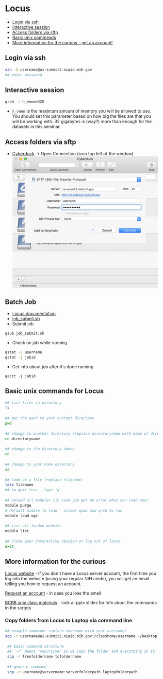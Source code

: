 # Locus

- [Login via ssh](#login-via-ssh)
- [Interactive session](#interactive-session)
- [Access folders via sftp](#access-folders-via-sftp)
- [Basic unix commands](#basic-unix-commands)
- [More information for the curious - get an account!](#more-information-for-the-curious)

## Login via ssh

```bash
ssh -X username@ai-submit2.niaid.nih.gov
## enter password
```

## Interactive session

```bash
qrsh -l h_vmem=32G
```

- `h_vmem` is the maximum amount of memory you will be allowed to use.  You should set this parameter based on how big the files are that you will be working with.  32 gigabytes is (way?) more than enough for the datasets in this seminar.


## Access folders via sftp

- [Cyberduck](https://cyberduck.io/) -> Open Connection (icon top left of the window)
![](assets/img/cyberduck.png)



## Batch Job

- [Locus documentation](https://locus.niaid.nih.gov/userportal/documentation.php#Getting-Started/Submitting-your-First-Job)
- [job_submit.sh](../job_submit.sh)
- Submit job

```bash
qsub job_submit.sh
```

- Check on job while running

```bash
qstat -u username
qstat -j jobid
```

- Get info about job after it's done running

```
qacct -j jobid
```



## Basic unix commands for Locus

```bash
## list files in directory
ls

## get the path to your current directory
pwd

## change to another directory (replace directoryname with name of directory)
cd directoryname

## change to the directory above
cd ..

## change to your home directory
cd

## look at a file (replace filename)
less filename
## to quit less - type `q`

## unload all modules (in case you get an error when you load one)
module purge
# default module to load - allows qsub and qrsh to run
module load uge 

## list all loaded modules
module list

## close your interactive session or log out of locus
exit
```

## More information for the curious

[Locus website](https://locus.niaid.nih.gov) - if you don't have a Locus server account, the first time you log into the website (using your regular NIH creds), you will get an email telling you how to request an account.

[Request an account](https://locus.niaid.nih.gov/userportal/documentation.php#Getting-Started/Request-an-Account) - in case you lose the email

[BCBB unix class materials](https://github.com/niaid/ACE/tree/master/unix) - look at pptx slides for info about the commands in the scripts

### Copy folders from Locus to Laptop via command line

```bash
## example command: replace username with your username!
scp -r username@ai-submit2.niaid.nih.gov:/classhome/username ~/Desktop

 ## basic command structure
 ## `-r` means "recursive" so we copy the folder and everything in it.
 scp -r fromfoldername tofoldername

 ## general command
 scp -r username@servername:serverfolderpath laptopfolderpath
```

